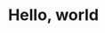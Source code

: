 ---
title: 'Hello, world'
layout: 'layouts/home.html'
pagination:
  data: collections.blog
  size: 5
  alias: posts
postHeader: "It's hard to keep up with a blog"
borderHighlight: "primary"
accentHighlight: "secondary"
---